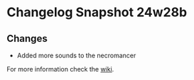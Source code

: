 # Changelog Snapshot 24w28b

## Changes
- Added more sounds to the necromancer

For more information check the [wiki](https://www.nemonotfound.com/minecraft-mods/nemos-creatures).